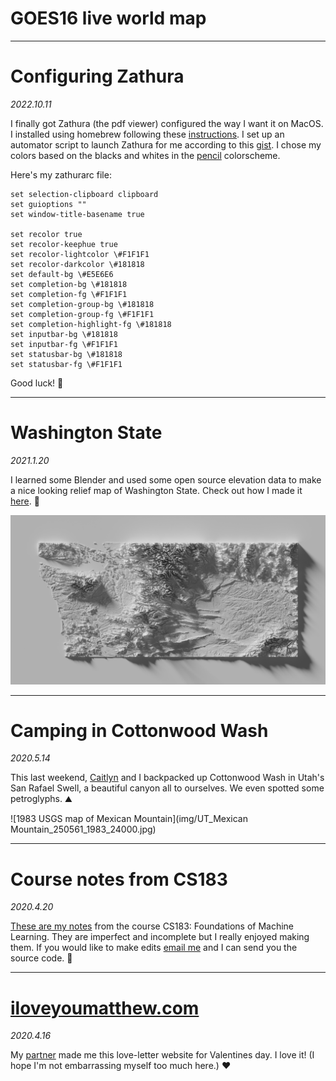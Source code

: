 # GOES16 live world map 

---

# Configuring Zathura

*2022.10.11*

I finally got Zathura (the pdf viewer) configured the way I want it on MacOS.
I installed using homebrew following these 
[instructions](https://github.com/zegervdv/homebrew-zathura).
I set up an automator script to launch Zathura for me according to this 
[gist](https://gist.github.com/agzam/76d761804330cc8c4600fccda952ed1c).
I chose my colors based on the blacks and whites in the [pencil](https://github.com/preservim/vim-colors-pencil) colorscheme.

Here's my zathurarc file:
```
set selection-clipboard clipboard
set guioptions ""
set window-title-basename true

set recolor true
set recolor-keephue true
set recolor-lightcolor \#F1F1F1
set recolor-darkcolor \#181818
set default-bg \#E5E6E6
set completion-bg \#181818
set completion-fg \#F1F1F1
set completion-group-bg \#181818
set completion-group-fg \#F1F1F1
set completion-highlight-fg \#181818
set inputbar-bg \#181818
set inputbar-fg \#F1F1F1
set statusbar-bg \#181818
set statusbar-fg \#F1F1F1
```

Good luck! :page_facing_up:

---

# Washington State

*2021.1.20* 

I learned some Blender and used some open source elevation data to make a nice looking relief map of Washington State. Check out how I made it [here](https://github.com/mattf1n/Relief-Map).
:round_pushpin:

![Rendered relief map of WA](img/wa.png)

---

# Camping in Cottonwood Wash

*2020.5.14*

This last weekend, [Caitlyn](http://caitlyndang.com) and I
backpacked up Cottonwood Wash in Utah's San Rafael Swell, a beautiful canyon all to ourselves. We even
spotted some petroglyphs. 
:mountain:

![1983 USGS map of Mexican Mountain](img/UT_Mexican Mountain_250561_1983_24000.jpg)

---

# Course notes from CS183

*2020.4.20* 

[These are my notes](files/lecture.pdf) from the course CS183:
Foundations of Machine Learning. They are imperfect and incomplete but I really
enjoyed making them. If you would like to make edits [email
me](mailto:matthewbfinlayson@gmail.com) and I can send you the source code.
:notebook: 

<!------->

<!--# The TNT game -->

<!--*2020.4.18*. While taking a class on theoretical computer science last semester-->
<!--someone showed me [the NAND game](http://nandgame.com/). The idea of the game-->
<!--is to start from a [NAND gate](https://en.wikipedia.org/wiki/NAND_gate) and-->
<!--build a series of [boolean-->
<!--circuits](https://en.wikipedia.org/wiki/Boolean_circuit) of increasing-->
<!--complexity until you build a computer in a surprisingly few number of rounds.-->
<!--While reading the book *[Gödel, Escher,-->
<!--Bach](https://en.wikipedia.org/wiki/Gödel,_Escher,_Bach)* by Douglas-->
<!--Hofstadter, I began imagining a similar 'game' where the user begins with a-->
<!--small set of axioms and rules from  which they build theorems of increasing-->
<!--complexity. The axioms and rules could come from Hofstadter's [TNT-->
<!--system](https://en.wikipedia.org/wiki/Typographical_Number_Theory).  The game-->
<!--would begin by establishing basic properties of addition, multiplication, and-->
<!--so on, eventually proving profound mathematical concepts like Fermat's last-->
<!--theorem (about which I would recommend reading [this book by Simon-->
<!--Singh](https://www.goodreads.com/book/show/38412.Fermat_s_Enigma).) -->

<!--I'm not sure exactly how something like [Gödel's incompleteness-->
<!--theorems](https://en.wikipedia.org/wiki/G%C3%B6del%27s_incompleteness_theorems)-->
<!--could be incorporated into the game. It's something I will have to keep-->
<!--thinking about. :space_invader: -->

<!------->

<!--# Notice anything new?-->

<!--*2020.4.17*. I overhauled the look of this site by ditching-->
<!--[Marx](https://github.com/mblode/marx) and making my own custom CSS file. I-->
<!--wanted an academic look for the site so I found [Latin-->
<!--Modern](https://github.com/slashfoo/lmweb) for web (LM is the $\LaTeX$ default-->
<!--font.) Also, inspired by [Butterick's Practical-->
<!--Typography](https://practicaltypography.com/) which is an amazing online book,-->
<!--I decided to go with more subtle links. They are now all [small caps](). The-->
<!--downside of this is that links do not pop out so much. Upside is that the focus-->
<!--is now more on the text!-->

<!--Oh, and I added a [favicon](https://favicon.io/). :nail_care: -->

---

# [iloveyoumatthew.com](https://Iloveyoumatthew.com)

*2020.4.16*

My [partner](https://caitlyndang.com) made me this love-letter
website for Valentines day. I love it! (I hope I'm not embarrassing myself too
much here.) :heart: 

